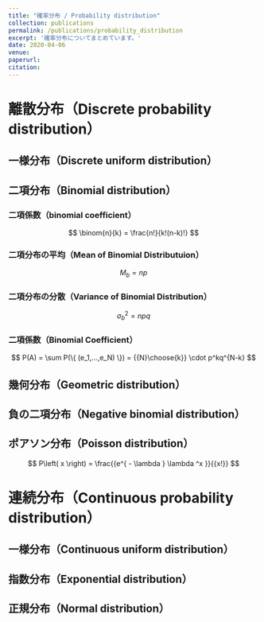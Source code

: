 ```yaml
---
title: "確率分布 / Probability distribution"
collection: publications
permalink: /publications/probability_distribution
excerpt: '確率分布についてまとめています。'
date: 2020-04-06
venue:
paperurl:
citation:
---
```


離散分布（Discrete probability distribution）
===

## 一様分布（Discrete uniform distribution）

## 二項分布（Binomial distribution）

### 二項係数（binomial coefficient）

$$
\binom{n}{k} = \frac{n!}{k!(n-k)!}
$$


### 二項分布の平均（Mean of Binomial Distributuion）


$$
M_b  = np
$$

### 二項分布の分散（Variance of Binomial Distribution）


$$
\sigma ^2 _b  = npq
$$


### 二項係数（Binomial Coefficient）

$$
 P(A) = \sum P(\{ (e_1,...,e_N) \})  =  {{N}\choose{k}} \cdot p^kq^{N-k}
$$


## 幾何分布（Geometric distribution）

## 負の二項分布（Negative binomial distribution）

## ポアソン分布（Poisson distribution）


$$
P\left( x \right) = \frac{{e^{ - \lambda } \lambda ^x }}{{x!}}
$$



連続分布（Continuous probability distribution）
===

## 一様分布（Continuous uniform distribution）

## 指数分布（Exponential distribution）

## 正規分布（Normal distribution）
